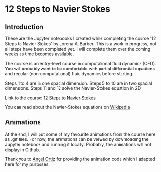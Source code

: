 # 12 Steps to Navier Stokes

## Introduction

These are the Jupyter notebooks I created while completing the course '12 Steps to Navier Stokes' by Lorena A. Barber.
This is a work in progress, not all steps have been completed yet.
I will complete them over the coming weeks as time becomes available.

The course is an entry-level course in computational fluid dynamics (CFD).
You will probably want to be comfortable with partial differential equations and regular (non-computational) fluid dynamics before starting.

Steps 1 to 4 are in one spacial dimension.
Steps 5 to 10 are in two spacial dimensions.
Steps 11 and 12 solve the Navier-Stokes equation in 2D.

Link to the course: [12 Steps to Navier-Stokes](https://lorenabarba.com/blog/cfd-python-12-steps-to-navier-stokes/)

You can read about the Navier-Stokes equations on [Wikipedia](https://en.wikipedia.org/wiki/Navier%E2%80%93Stokes_equations)

## Animations

At the end, I will put some of my favourite animations from the course here as .gif files.
For now, the animations can be viewed by downloading the Jupyter notebook and running it locally.
Probably, the animations will not display in Github.

Thank you to [Angel Ortiz](https://github.com/Angelo1211) for providing the animation code which I adapted here for my purposes.
